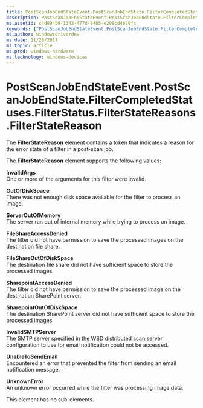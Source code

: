 ```yaml
---
title: PostScanJobEndStateEvent.PostScanJobEndState.FilterCompletedStatuses.FilterStatus.FilterStateReasons.FilterStateReason
description: PostScanJobEndStateEvent.PostScanJobEndState.FilterCompletedStatuses.FilterStatus.FilterStateReasons.FilterStateReason
ms.assetid: c4d894b9-1342-477d-84b5-e208cd4620fc
keywords: ["PostScanJobEndStateEvent.PostScanJobEndState.FilterCompletedStatuses.FilterStatus.FilterStateReasons.FilterStateReason"]
ms.author: windowsdriverdev
ms.date: 11/28/2017
ms.topic: article
ms.prod: windows-hardware
ms.technology: windows-devices
---
```


# PostScanJobEndStateEvent.PostScanJobEndState.FilterCompletedStatuses.FilterStatus.FilterStateReasons.FilterStateReason


The **FilterStateReason** element contains a token that indicates a reason for the error state of a filter in a post-scan job.

The **FilterStateReason** element supports the following values:

<span id="InvalidArgs"></span><span id="invalidargs"></span><span id="INVALIDARGS"></span>**InvalidArgs**  
One or more of the arguments for this filter were invalid.

<span id="OutOfDiskSpace"></span><span id="outofdiskspace"></span><span id="OUTOFDISKSPACE"></span>**OutOfDiskSpace**  
There was not enough disk space available for the filter to process an image.

<span id="ServerOutOfMemory"></span><span id="serveroutofmemory"></span><span id="SERVEROUTOFMEMORY"></span>**ServerOutOfMemory**  
The server ran out of internal memory while trying to process an image.

<span id="FileShareAccessDenied"></span><span id="fileshareaccessdenied"></span><span id="FILESHAREACCESSDENIED"></span>**FileShareAccessDenied**  
The filter did not have permission to save the processed images on the destination file share.

<span id="FileShareOutOfDiskSpace"></span><span id="fileshareoutofdiskspace"></span><span id="FILESHAREOUTOFDISKSPACE"></span>**FileShareOutOfDiskSpace**  
The destination file share did not have sufficient space to store the processed images.

<span id="SharepointAccessDenied"></span><span id="sharepointaccessdenied"></span><span id="SHAREPOINTACCESSDENIED"></span>**SharepointAccessDenied**  
The filter did not have permission to save the processed image on the destination SharePoint server.

<span id="SharepointOutOfDiskSpace"></span><span id="sharepointoutofdiskspace"></span><span id="SHAREPOINTOUTOFDISKSPACE"></span>**SharepointOutOfDiskSpace**  
The destination SharePoint server did not have sufficient space to store the processed images.

<span id="InvalidSMTPServer"></span><span id="invalidsmtpserver"></span><span id="INVALIDSMTPSERVER"></span>**InvalidSMTPServer**  
The SMTP server specified in the WSD distributed scan server configuration to use for email notification could not be accessed.

<span id="UnableToSendEmail"></span><span id="unabletosendemail"></span><span id="UNABLETOSENDEMAIL"></span>**UnableToSendEmail**  
Encountered an error that prevented the filter from sending an email notification message.

<span id="UnknownError"></span><span id="unknownerror"></span><span id="UNKNOWNERROR"></span>**UnknownError**  
An unknown error occurred while the filter was processing image data.

This element has no sub-elements.

 

 





